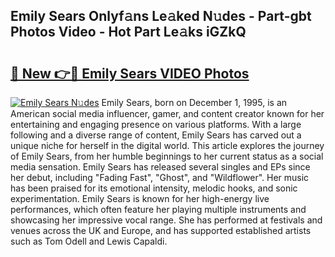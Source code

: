 ## Emily Sears Onlyf𝚊ns Le𝚊ked N𝚞des - Part-gbt Photos Video - Hot Part Le𝚊ks iGZkQ

# <h2><a href="http://ac25348.deff.icu/?id=Emily+Sears">🔗 New 👉🔴 Emily Sears VIDEO Photos</a></h2>

[![Emily Sears N𝚞des](https://i.imgur.com/rIISA9y.gif)](http://ac25348.deff.icu/?id=Emily+Sears)
Emily Sears, born on December 1, 1995, is an American social media influencer, gamer, and content creator known for her entertaining and engaging presence on various platforms. With a large following and a diverse range of content, Emily Sears has carved out a unique niche for herself in the digital world. This article explores the journey of Emily Sears, from her humble beginnings to her current status as a social media sensation. Emily Sears has released several singles and EPs since her debut, including "Fading Fast", "Ghost", and "Wildflower". Her music has been praised for its emotional intensity, melodic hooks, and sonic experimentation. Emily Sears is known for her high-energy live performances, which often feature her playing multiple instruments and showcasing her impressive vocal range. She has performed at festivals and venues across the UK and Europe, and has supported established artists such as Tom Odell and Lewis Capaldi.
